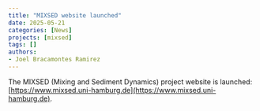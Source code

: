 ```yaml
---
title: "MIXSED website launched"
date: 2025-05-21
categories: [News]
projects: [mixsed]
tags: []
authors:
- Joel Bracamontes Ramirez
---
```


The MIXSED (Mixing and Sediment Dynamics) project website is launched: [https://www.mixsed.uni-hamburg.de](https://www.mixsed.uni-hamburg.de).